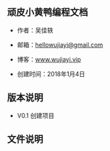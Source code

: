 ## 顽皮小黄鸭编程文档
 
- 作者：吴佳轶
- 邮箱：hellowujiayi@gmail.com
- 博客：www.wujiayi.vip
 
- 创建时间：2018年1月4日
 
## 版本说明
 
- V0.1  创建项目
 
## 文件说明
 
